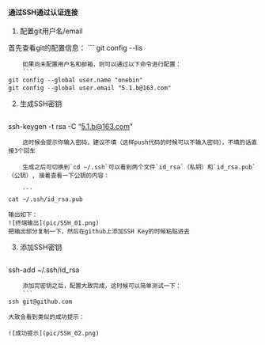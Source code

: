 #### 通过SSH通过认证连接


1. 配置git用户名/email

  首先查看git的配置信息：
	```
git config --lis
```
	如果尚未配置用户名和邮箱，则可以通过以下命令进行配置：
	```
git config --global user.name "onebin"
git config --global user.email "5.1.b@163.com"
```

2. 生成SSH密钥
	```
ssh-keygen -t rsa -C “5.1.b@163.com”
```
	这时候会提示你输入密码，建议不填（这样push代码的时候可以不输入密码），不填的话直接3个回车

	生成之后可切换到`cd ~/.ssh`可以看到两个文件`id_rsa`（私钥）和`id_rsa.pub`（公钥）, 接着查看一下公钥的内容：

	```
cat ~/.ssh/id_rsa.pub
```
	输出如下：  
	![终端输出](pic/SSH_01.png)  
	把输出部分复制一下，然后在github上添加SSH Key的时候粘贴进去

3. 添加SSH密钥
	```
ssh-add ~/.ssh/id_rsa
```
	添加完密钥之后，配置大致完成，这时候可以简单测试一下：
	```
ssh git@github.com
```
	大致会看到类似的成功提示：
  
	![成功提示](pic/SSH_02.png)






